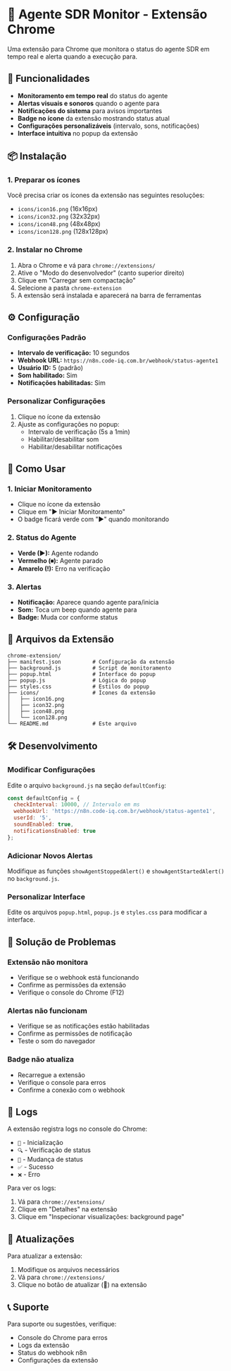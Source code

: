 # 🤖 Agente SDR Monitor - Extensão Chrome

Uma extensão para Chrome que monitora o status do agente SDR em tempo real e alerta quando a execução para.

## 🚀 Funcionalidades

- **Monitoramento em tempo real** do status do agente
- **Alertas visuais e sonoros** quando o agente para
- **Notificações do sistema** para avisos importantes
- **Badge no ícone** da extensão mostrando status atual
- **Configurações personalizáveis** (intervalo, sons, notificações)
- **Interface intuitiva** no popup da extensão

## 📦 Instalação

### 1. Preparar os ícones
Você precisa criar os ícones da extensão nas seguintes resoluções:
- `icons/icon16.png` (16x16px)
- `icons/icon32.png` (32x32px) 
- `icons/icon48.png` (48x48px)
- `icons/icon128.png` (128x128px)

### 2. Instalar no Chrome
1. Abra o Chrome e vá para `chrome://extensions/`
2. Ative o "Modo do desenvolvedor" (canto superior direito)
3. Clique em "Carregar sem compactação"
4. Selecione a pasta `chrome-extension`
5. A extensão será instalada e aparecerá na barra de ferramentas

## ⚙️ Configuração

### Configurações Padrão
- **Intervalo de verificação:** 10 segundos
- **Webhook URL:** `https://n8n.code-iq.com.br/webhook/status-agente1`
- **Usuário ID:** 5 (padrão)
- **Som habilitado:** Sim
- **Notificações habilitadas:** Sim

### Personalizar Configurações
1. Clique no ícone da extensão
2. Ajuste as configurações no popup:
   - Intervalo de verificação (5s a 1min)
   - Habilitar/desabilitar som
   - Habilitar/desabilitar notificações

## 🎯 Como Usar

### 1. Iniciar Monitoramento
- Clique no ícone da extensão
- Clique em "▶️ Iniciar Monitoramento"
- O badge ficará verde com "▶" quando monitorando

### 2. Status do Agente
- **Verde (▶):** Agente rodando
- **Vermelho (⏹):** Agente parado
- **Amarelo (!):** Erro na verificação

### 3. Alertas
- **Notificação:** Aparece quando agente para/inicia
- **Som:** Toca um beep quando agente para
- **Badge:** Muda cor conforme status

## 🔧 Arquivos da Extensão

```
chrome-extension/
├── manifest.json          # Configuração da extensão
├── background.js          # Script de monitoramento
├── popup.html             # Interface do popup
├── popup.js               # Lógica do popup
├── styles.css             # Estilos do popup
├── icons/                 # Ícones da extensão
│   ├── icon16.png
│   ├── icon32.png
│   ├── icon48.png
│   └── icon128.png
└── README.md              # Este arquivo
```

## 🛠️ Desenvolvimento

### Modificar Configurações
Edite o arquivo `background.js` na seção `defaultConfig`:

```javascript
const defaultConfig = {
  checkInterval: 10000, // Intervalo em ms
  webhookUrl: 'https://n8n.code-iq.com.br/webhook/status-agente1',
  userId: '5',
  soundEnabled: true,
  notificationsEnabled: true
};
```

### Adicionar Novos Alertas
Modifique as funções `showAgentStoppedAlert()` e `showAgentStartedAlert()` no `background.js`.

### Personalizar Interface
Edite os arquivos `popup.html`, `popup.js` e `styles.css` para modificar a interface.

## 🐛 Solução de Problemas

### Extensão não monitora
- Verifique se o webhook está funcionando
- Confirme as permissões da extensão
- Verifique o console do Chrome (F12)

### Alertas não funcionam
- Verifique se as notificações estão habilitadas
- Confirme as permissões de notificação
- Teste o som do navegador

### Badge não atualiza
- Recarregue a extensão
- Verifique o console para erros
- Confirme a conexão com o webhook

## 📝 Logs

A extensão registra logs no console do Chrome:
- `🚀` - Inicialização
- `🔍` - Verificação de status
- `📢` - Mudança de status
- `✅` - Sucesso
- `❌` - Erro

Para ver os logs:
1. Vá para `chrome://extensions/`
2. Clique em "Detalhes" na extensão
3. Clique em "Inspecionar visualizações: background page"

## 🔄 Atualizações

Para atualizar a extensão:
1. Modifique os arquivos necessários
2. Vá para `chrome://extensions/`
3. Clique no botão de atualizar (🔄) na extensão

## 📞 Suporte

Para suporte ou sugestões, verifique:
- Console do Chrome para erros
- Logs da extensão
- Status do webhook n8n
- Configurações da extensão

